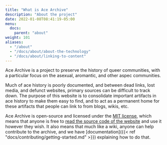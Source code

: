 ```yaml
---
title: "What is Ace Archive"
description: "About the project"
date: 2022-01-08T08:41:19-05:00
menu:
  docs:
    parent: "about"
weight: 101
aliases:
  - "/about"
  - "/docs/about/about-the-technology"
  - "/docs/about/linking-to-content"
---
```


Ace Archive is a project to preserve the history of queer communities, with a
particular focus on the asexual, aromantic, and other aspec communities.

Much of ace history is poorly documented, and between dead links, lost media,
and defunct websites, primary sources can be difficult to track down. The
purpose of this website is to consolidate important artifacts in ace history to
make them easy to find, and to act as a permanent home for these artifacts that
people can link to from blogs, wikis, etc.

Ace Archive is open-source and licensed under the [MIT
license](https://choosealicense.com/licenses/mit/), which means that anyone is
free to [read the source code of the
website](https://github.com/acearchive/acearchive.lgbt) and use it however they
wish. It also means that much like a wiki, anyone can help contribute to the
archive, and we have [documentation]({{< ref
"docs/contributing/getting-started.md" >}}) explaining how to do that.
